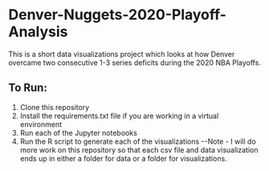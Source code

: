# Denver-Nuggets-2020-Playoff-Analysis
This is a short data visualizations project which looks at how Denver overcame two consecutive 1-3 series deficits during the 2020 NBA Playoffs.
## To Run:
1. Clone this repository
2. Install the requirements.txt file if you are working in a virtual environment
3. Run each of the Jupyter notebooks
4. Run the R script to generate each of the visualizations
--Note - I will do more work on this repository so that each csv file and data visualization ends up in either a folder for data or a folder for visualizations.

